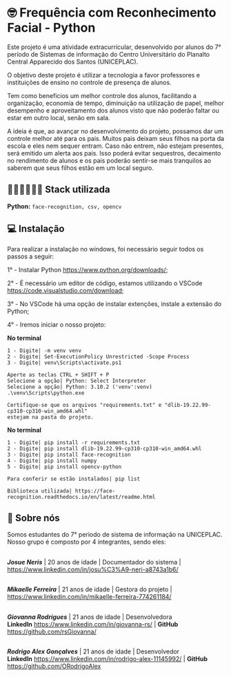 # 🤓 Frequência com Reconhecimento Facial - Python

Este projeto é uma atividade extracurrícular, desenvolvido por alunos do 7° período de Sistemas de informação do Centro Universitário do Planalto Central Apparecido dos Santos (UNICEPLAC).

O objetivo deste projeto é utilizar a tecnologia a favor professores e instituições de ensino no controle de presença de alunos.

Tem como beneficios um melhor controle dos alunos, facilitando a organização, economia de tempo, diminuição na utilização de papel, melhor desempenho e aproveitamento dos alunos visto que não poderão faltar ou estar em outro local, senão em sala.

A ideia é que, ao avançar no desenvolvimento do projeto, possamos dar um controle melhor até para os pais. Muitos pais deixam seus filhos na porta da escola e eles nem sequer entram. Caso não entrem, não estejam presentes, será emitido um alerta aos pais. Isso poderá evitar sequestros, decaimento no rendimento de alunos e os pais poderão sentir-se mais tranquilos ao saberem que seus filhos estão em um local seguro.

## 👨🏻‍💻👩🏻‍💻 Stack utilizada

**Python:** `face-recognition, csv, opencv `

## 💻 Instalação

Para realizar a instalação no windows, foi necessário seguir todos os passos a seguir:

1° - Instalar Python https://www.python.org/downloads/;

2° - É necessário um editor de código, estamos utilizando o VSCode https://code.visualstudio.com/download;

3° - No VSCode há uma opção de instalar extenções, instale a extensão do Python;

4° - Iremos iniciar o nosso projeto:

**No terminal**

    1 - Digite| -m venv venv
    2 - Digite| Set-ExecutionPolicy Unrestricted -Scope Process
    3 - Digite| venv\Scripts\activate.ps1

    Aperte as teclas CTRL + SHIFT + P
    Selecione a opção| Python: Select Interpreter
    Selecione a opção| Python: 3.10.2 ('venv':venv) .\venv\Scripts\python.exe

    Certifique-se que os arquivos "requirements.txt" e "dlib-19.22.99-cp310-cp310-win_amd64.whl" 
    estejam na pasta do projeto.

**No terminal**

    1 - Digite| pip install -r requirements.txt
    2 - Digite| pip install dlib-19.22.99-cp310-cp310-win_amd64.whl
    3 - Digite| pip install face-recognition
    4 - Digite| pip install numpy
    5 - Digite| pip install opencv-python

    Para conferir se estão instalados| pip list

    Biblioteca utilizada| https://face-recognition.readthedocs.io/en/latest/readme.html

## 🚀 Sobre nós

Somos estudantes do 7° periodo de sistema de informação na UNICEPLAC.
Nosso grupo é composto por 4 integrantes, sendo eles:

##

___**Josue Neris**___ | 20 anos de idade | Documentador do sistema | https://www.linkedin.com/in/josu%C3%A9-neri-a8743a1b6/

##

___**Mikaelle Ferreira**___ | 21 anos de idade | Gestora do projeto | https://www.linkedin.com/in/mikaelle-ferreira-774261184/

##

___**Giovanna Rodrigues**___ | 21 anos de idade | Desenvolvedora  
**LinkedIn**
https://www.linkedin.com/in/giovanna-rs/ |
**GitHub** https://github.com/rsGiovanna/

##

___**Rodrigo Alex Gonçalves**___ | 21 anos de idade | Desenvolvedor  
**LinkedIn**
https://www.linkedin.com/in/rodrigo-alex-11145992/ |
**GitHub** https://github.com/ORodrigoAlex